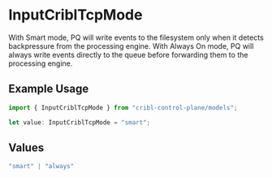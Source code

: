 # InputCriblTcpMode

With Smart mode, PQ will write events to the filesystem only when it detects backpressure from the processing engine. With Always On mode, PQ will always write events directly to the queue before forwarding them to the processing engine.

## Example Usage

```typescript
import { InputCriblTcpMode } from "cribl-control-plane/models";

let value: InputCriblTcpMode = "smart";
```

## Values

```typescript
"smart" | "always"
```
